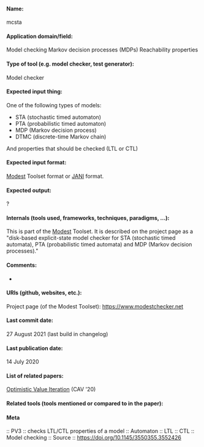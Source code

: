 #### Name:
mcsta

#### Application domain/field:
Model checking
Markov decision processes (MDPs)
Reachability properties

#### Type of tool (e.g. model checker, test generator):
Model checker

#### Expected input thing:
One of the following types of models:
- STA (stochastic timed automaton)
- PTA (probabilistic timed automaton)
- MDP (Markov decision process)
- DTMC (discrete-time Markov chain)

And properties that should be checked (LTL or CTL)

#### Expected input format:
[Modest](../Frameworks/Modest.md) Toolset format or [JANI](../../Formats/JANI.md) format.

#### Expected output:
?

#### Internals (tools used, frameworks, techniques, paradigms, ...):
This is part of the [Modest](../Frameworks/Modest.md) Toolset. It is described on the project page as a "disk-based explicit-state model checker for STA (stochastic timed automata), PTA (probabilistic timed automata) and MDP (Markov decision processes)."

#### Comments:
-

#### URIs (github, websites, etc.):
Project page (of the Modest Toolset): https://www.modestchecker.net

#### Last commit date:
27 August 2021 (last build in changelog)

#### Last publication date:
14 July 2020

#### List of related papers:
[Optimistic Value Iteration](https://doi.org/10.1007/978-3-030-53291-8_26) (CAV '20)

#### Related tools (tools mentioned or compared to in the paper):

#### Meta
:: PV3 :: checks LTL/CTL properties of a model
:: Automaton
:: LTL
:: CTL
:: Model checking
:: Source :: https://doi.org/10.1145/3550355.3552426
